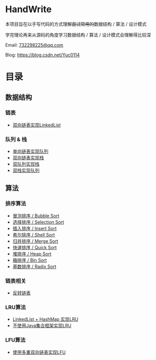 # HandWrite
本项目旨在以手写代码的方式理解~~面试常用的~~数据结构 / 算法 / 设计模式

学完理论再来从源码的角度学习数据结构 / 算法 / 设计模式会理解得比较深


Email: 732298225@qq.com

Blog: https://blog.csdn.net/Yuc0114

# 目录

## 数据结构

### 链表
 - [双向链表实现LinkedList](https://github.com/Cyxxxxx/HandWrite/blob/master/src/data_structure/list/LinkedList.java)
 
### 队列 & 栈
 - [单向链表实现队列](https://github.com/Cyxxxxx/HandWrite/blob/master/src/data_structure/queue/LinkedQueue.java)
 - [双向链表实现栈](https://github.com/Cyxxxxx/HandWrite/blob/master/src/data_structure/stack/LinkedStack.java)
 - [双队列实现栈](https://github.com/Cyxxxxx/HandWrite/blob/master/src/data_structure/stack/QueueImplStack.java)
 - [双栈实现队列](https://github.com/Cyxxxxx/HandWrite/blob/master/src/data_structure/queue/StackImplQueue.java)

## 算法
### 排序算法
 - [冒泡排序 / Bubble Sort](https://github.com/Cyxxxxx/HandWrite/blob/master/src/algorithm/sort/Bubble.java)
 - [选择排序 / Selection Sort](https://github.com/Cyxxxxx/HandWrite/blob/master/src/algorithm/sort/Selection.java)
 - [插入排序 / Insert Sort](https://github.com/Cyxxxxx/HandWrite/blob/master/src/algorithm/sort/Insert.java)
 - [希尔排序 / Shell Sort](https://github.com/Cyxxxxx/HandWrite/blob/master/src/algorithm/sort/Shell.java)
 - [归并排序 / Merge Sort](https://github.com/Cyxxxxx/HandWrite/blob/master/src/algorithm/sort/Merge.java)
 - [快速排序 / Quick Sort](https://github.com/Cyxxxxx/HandWrite/blob/master/src/algorithm/sort/Quick.java)
 - [堆排序 / Heap Sort](https://github.com/Cyxxxxx/HandWrite/blob/master/src/algorithm/sort/Heap.java)
 - [箱排序 / Bin Sort](https://github.com/Cyxxxxx/HandWrite/blob/master/src/algorithm/sort/Bin.java)
 - [基数排序 / Radix Sort](https://github.com/Cyxxxxx/HandWrite/blob/master/src/algorithm/sort/Radix.java)
### 链表相关
 - [反转链表](https://github.com/Cyxxxxx/HandWrite/tree/master/src/algorithm/linked_list/reverse)

### LRU算法
 - [LinkedList + HashMap 实现LRU](https://github.com/Cyxxxxx/HandWrite/blob/master/src/algorithm/lru/LRU.java)
 - [不使用Java集合框架实现LRU](https://github.com/Cyxxxxx/HandWrite/blob/master/src/algorithm/lru/PureLRU.java)
 
### LFU算法
 - [使用多重双向链表实现LFU](https://github.com/Cyxxxxx/HandWrite/blob/master/src/algorithm/lfu/MultiLinkedListLFU.java)


